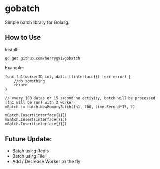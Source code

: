 # gobatch

Simple batch library for Golang.

## How to Use

Install:

```
go get github.com/herryg91/gobatch
```

Example:

```
func fn1(workerID int, datas []interface{}) (err error) {
    //do something
    return
}

// every 100 datas or 15 second no activity, batch will be processed (fn1 will be run) with 2 worker
mBatch := batch.NewMemoryBatch(fn1, 100, time.Second*15, 2)

mBatch.Insert(interface{}{})
mBatch.Insert(interface{}{})
mBatch.Insert(interface{}{})
```

## Future Update:
- Batch using Redis
- Batch using File
- Add / Decrease Worker on the fly
